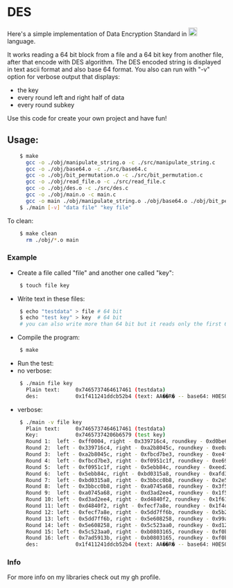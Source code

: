 # DES

Here's a simple implementation of Data Encryption Standard in <img src = "https://raw.githubusercontent.com/rahulbanerjee26/githubAboutMeGenerator/main/icons/c.svg" width = "20px"> language.

It works reading a 64 bit block from a file and a 64 bit key from another file, after that encode with DES algorithm.
The DES encoded string is displayed in text ascii format and also base 64 format. 
You also can run with "-v" option for verbose output that displays:
 - the key
 - every round left and right half of data 
 - every round subkey

Use this code for create your own project and have fun! 

## Usage: 
``` bash 
    $ make
      gcc -o ./obj/manipulate_string.o -c ./src/manipulate_string.c
      gcc -o ./obj/base64.o -c ./src/base64.c
      gcc -o ./obj/bit_permutation.o -c ./src/bit_permutation.c
      gcc -o ./obj/read_file.o -c ./src/read_file.c
      gcc -o ./obj/des.o -c ./src/des.c
      gcc -o ./obj/main.o -c main.c
      gcc -o main ./obj/manipulate_string.o ./obj/base64.o ./obj/bit_permutation.o ./obj/read_file.o ./obj/des.o ./obj/main.o
    $ ./main [-v] "data file" "key file"
```
To clean: 
``` bash
    $ make clean
      rm ./obj/*.o main
``` 

### Example
 - Create a file called "file" and another one called "key": 
```  bash
    $ touch file key
```
 - Write text in these files: 
``` bash
    $ echo "testdata" > file # 64 bit
    $ echo "test key" > key  # 64 bit 
    # you can also write more than 64 bit but it reads only the first 64
```
 - Compile the program:
``` bash
    $ make
```
 - Run the test: 
  - no verbose: 
``` bash
    $ ./main file key
      Plain text:     0x7465737464617461 (testdata)
      des:            0x1f411241ddcb52b4 (text: AA��R� -- base64: H0ESQd3LUrQ=)
``` 
  - verbose: 
``` bash 
    $ ./main -v file key
      Plain text:     0x7465737464617461 (testdata)
      Key:            0x74657374206b6579 (test key)
      Round 1:  left - 0xff0004, right - 0x339716c4, roundkey - 0xd0be66572870
      Round 2:  left - 0x339716c4, right - 0xa2b8045c, roundkey - 0xe0ae76c0c217
      Round 3:  left - 0xa2b8045c, right - 0xfbcd7be3, roundkey - 0xe4f636d70688
      Round 4:  left - 0xfbcd7be3, right - 0xf0951c1f, roundkey - 0xe69772981349
      Round 5:  left - 0xf0951c1f, right - 0x5ebb84c, roundkey - 0xeed27312f224
      Round 6:  left - 0x5ebb84c, right - 0xbd0315a8, roundkey - 0xafd35a702da0
      Round 7:  left - 0xbd0315a8, right - 0x3bbcc0b8, roundkey - 0x2e53dba8281b
      Round 8:  left - 0x3bbcc0b8, right - 0xa0745a68, roundkey - 0x3f5959677212
      Round 9:  left - 0xa0745a68, right - 0xd3ad2ee4, roundkey - 0x1f59d98a8b03
      Round 10: left - 0xd3ad2ee4, right - 0xd4840f2, roundkey - 0x1f61dd564714
      Round 11: left - 0xd4840f2, right - 0xfecf7a8e, roundkey - 0x1f4d8d5901c8
      Round 12: left - 0xfecf7a8e, right - 0x5dd7ff6b, roundkey - 0x5b29adc0f009
      Round 13: left - 0x5dd7ff6b, right - 0x5e608258, roundkey - 0x99acad62362c
      Round 14: left - 0x5e608258, right - 0x5c523aa0, roundkey - 0xd12eaeb819aa
      Round 15: left - 0x5c523aa0, right - 0xb0803165, roundkey - 0xf0bea4045a33
      Round 16: left - 0x7ad5913b, right - 0xb0803165, roundkey - 0xf0bc26a849c0
      des:            0x1f411241ddcb52b4 (text: AA��R� -- base64: H0ESQd3LUrQ=)
```

### Info
For more info on my libraries check out my gh profile. 